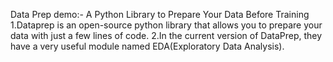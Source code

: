 Data Prep demo:-
A Python Library to Prepare Your Data Before Training
1.Dataprep is an open-source python library that allows you to prepare your data with just a few lines of code. 
2.In the current version of DataPrep, they have a very useful module named EDA(Exploratory Data Analysis).
